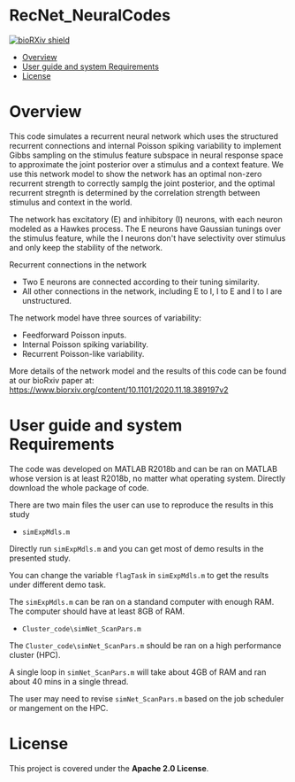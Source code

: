 # RecNet_NeuralCodes
 
[![bioRXiv shield](https://img.shields.io/badge/arXiv-1709.01233-red.svg?style=flat)](https://www.biorxiv.org/content/10.1101/2020.11.18.389197v2)


- [Overview](#overview)
- [User guide and system Requirements](#User-guide)
- [License](#License)

# Overview
This code simulates a recurrent neural network which uses the structured recurrent connections and internal Poisson spiking variability to implement
Gibbs sampling on the stimulus feature subspace in neural response space to approximate the joint posterior over a stimulus and a context feature. 
We use this network model to show the network has an optimal non-zero recurrent strength to correctly samplg the joint posterior, and the optimal recurrent stregnth is determined by the correlation strength between stimulus and context in the world.

The network has excitatory (E) and inhibitory (I) neurons, with each neuron modeled as a Hawkes process. 
The E neurons have Gaussian tunings over the stimulus feature, while the I neurons don't have selectivity over stimulus and only keep the stability of the network.

Recurrent connections in the network

- Two E neurons are connected according to their tuning similarity.
- All other connections in the network, including E to I, I to E and I to I are unstructured.

The network model have three sources of variability:

- Feedforward Poisson inputs.
- Internal Poisson spiking variability.
- Recurrent Poisson-like variability.

More details of the network model and the results of this code can be found at our bioRxiv paper at:
https://www.biorxiv.org/content/10.1101/2020.11.18.389197v2

# User guide and system Requirements
The code was developed on MATLAB R2018b and can be ran on MATLAB whose version is at least R2018b, no matter what operating system.
Directly download the whole package of code. 

There are two main files the user can use to reproduce the results in this study

- `simExpMdls.m`

 Directly run `simExpMdls.m` and you can get most of demo results in the presented study.

 You can change the variable `flagTask` in `simExpMdls.m` to get the results under different demo task.

 The `simExpMdls.m` can be ran on a standand computer with enough RAM. The computer should have at least 8GB of RAM.

- `Cluster_code\simNet_ScanPars.m`

 The `Cluster_code\simNet_ScanPars.m` should be ran on a high performance cluster (HPC). 

 A single loop in `simNet_ScanPars.m` will take about 4GB of RAM and ran about 40 mins in a single thread.
 
 The user may need to revise `simNet_ScanPars.m` based on the job scheduler or mangement on the HPC.

# License
This project is covered under the **Apache 2.0 License**.

